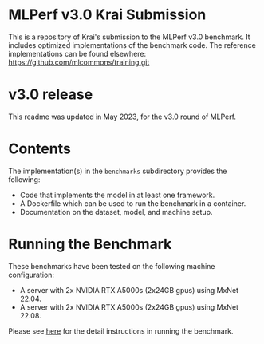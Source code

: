 # MLPerf v3.0 Krai Submission

This is a repository of Krai's submission to the MLPerf v3.0 benchmark. It
includes optimized implementations of the benchmark code. The reference
implementations can be found elsewhere:
https://github.com/mlcommons/training.git

# v3.0 release

This readme was updated in May 2023, for the v3.0 round of MLPerf.

# Contents

The implementation(s) in the `benchmarks` subdirectory provides the following:
 
* Code that implements the model in at least one framework.
* A Dockerfile which can be used to run the benchmark in a container.
* Documentation on the dataset, model, and machine setup.

# Running the Benchmark

These benchmarks have been tested on the following machine configuration:

* A server with 2x NVIDIA RTX A5000s (2x24GB gpus) using MxNet 22.04.
* A server with 2x NVIDIA RTX A5000s (2x24GB gpus) using MxNet 22.08.

Please see [here](./benchmarks/resnet/implementations/mxnet/README.md) for the detail instructions in running the benchmark. 
